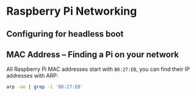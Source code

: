 # Raspberry Pi Networking

## Configuring for headless boot

## MAC Address – Finding a Pi on your network

All Raspberry Pi MAC addresses start with `B8:27:EB`, you can find their IP addresses with ARP:

```bash
arp -an | grep -i 'B8:27:EB'
```
